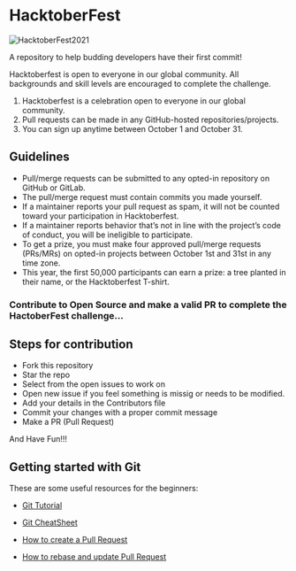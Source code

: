 # HacktoberFest

![HacktoberFest2021](https://user-images.githubusercontent.com/75477054/137994932-6beb2692-970f-4168-b8e5-e2b4bef0bc67.jpg)

A repository to help budding developers have their first commit!

Hacktoberfest is open to everyone in our global community. All backgrounds and skill levels are encouraged to complete the challenge.

1. Hacktoberfest is a celebration open to everyone in our global community.
2. Pull requests can be made in any GitHub-hosted repositories/projects.
3. You can sign up anytime between October 1 and October 31.

## Guidelines

- Pull/merge requests can be submitted to any opted-in repository on GitHub or GitLab.
- The pull/merge request must contain commits you made yourself.
- If a maintainer reports your pull request as spam, it will not be counted toward your participation in Hacktoberfest.
- If a maintainer reports behavior that’s not in line with the project’s code of conduct, you will be ineligible to participate.
- To get a prize, you must make four approved pull/merge requests (PRs/MRs) on opted-in projects between October 1st and 31st in any time zone.
- This year, the first 50,000 participants can earn a prize: a tree planted in their name, or the Hacktoberfest T-shirt.

### Contribute to Open Source and make a valid PR to complete the HactoberFest challenge...

## Steps for contribution

- Fork this repository
- Star the repo
- Select from the open issues to work on
- Open new issue if you feel something is missig or needs to be modified.
- Add your details in the Contributors file
- Commit your changes with a proper commit message
- Make a PR (Pull Request)

And Have Fun!!!

## Getting started with Git

These are some useful resources for the beginners:

- [Git Tutorial](https://www.digitalocean.com/community/tutorials/how-to-contribute-to-open-source-getting-started-with-git)

- [Git CheatSheet](https://www.digitalocean.com/community/cheatsheets/how-to-use-git-a-reference-guide)

- [How to create a Pull Request](https://www.digitalocean.com/community/tutorials/how-to-create-a-pull-request-on-github)

- [How to rebase and update Pull Request](https://www.digitalocean.com/community/tutorials/how-to-rebase-and-update-a-pull-request)
